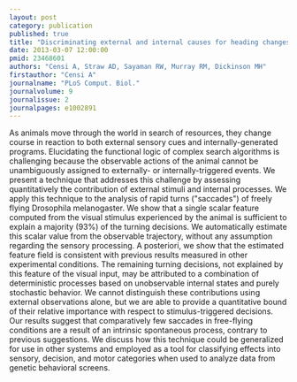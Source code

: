 ```yaml
---
layout: post
category: publication
published: true
title: "Discriminating external and internal causes for heading changes in freely flying Drosophila."
date: 2013-03-07 12:00:00
pmid: 23468601
authors: "Censi A, Straw AD, Sayaman RW, Murray RM, Dickinson MH"
firstauthor: "Censi A"
journalname: "PLoS Comput. Biol."
journalvolume: 9
journalissue: 2
journalpages: e1002891
---
```


As animals move through the world in search of resources, they change course in reaction to both external sensory cues and internally-generated programs. Elucidating the functional logic of complex search algorithms is challenging because the observable actions of the animal cannot be unambiguously assigned to externally- or internally-triggered events. We present a technique that addresses this challenge by assessing quantitatively the contribution of external stimuli and internal processes. We apply this technique to the analysis of rapid turns ("saccades") of freely flying Drosophila melanogaster. We show that a single scalar feature computed from the visual stimulus experienced by the animal is sufficient to explain a majority (93%) of the turning decisions. We automatically estimate this scalar value from the observable trajectory, without any assumption regarding the sensory processing. A posteriori, we show that the estimated feature field is consistent with previous results measured in other experimental conditions. The remaining turning decisions, not explained by this feature of the visual input, may be attributed to a combination of deterministic processes based on unobservable internal states and purely stochastic behavior. We cannot distinguish these contributions using external observations alone, but we are able to provide a quantitative bound of their relative importance with respect to stimulus-triggered decisions. Our results suggest that comparatively few saccades in free-flying conditions are a result of an intrinsic spontaneous process, contrary to previous suggestions. We discuss how this technique could be generalized for use in other systems and employed as a tool for classifying effects into sensory, decision, and motor categories when used to analyze data from genetic behavioral screens.

